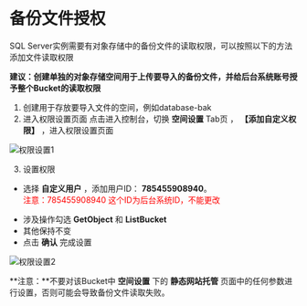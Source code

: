 # 备份文件授权

SQL Server实例需要有对象存储中的备份文件的读取权限，可以按照以下的方法添加文件读取权限

**建议：创建单独的对象存储空间用于上传要导入的备份文件，并给后台系统账号授予整个Bucket的读取权限**

1. 创建用于存放要导入文件的空间，例如database-bak
2. 进入权限设置页面
点击进入控制台，切换 **空间设置** Tab页 ， **【添加自定义权限】** ，进入权限设置页面

![权限设置1](../../../../../../image/RDS/Grant-File-Privilege-1.png)

3. 设置权限
- 选择 **自定义用户** ，添加用户ID： **785455908940**。</br>
<font color=red> 注意：785455908940 这个ID为后台系统ID，不能更改 </font></p>
- 涉及操作勾选 **GetObject** 和 **ListBucket**
- 其他保持不变
- 点击 **确认** 完成设置

![权限设置2](../../../../../../image/RDS/Grant-File-Privilege-2.png)

**注意：**不要对该Bucket中 **空间设置** 下的 **静态网站托管** 页面中的任何参数进行设置，否则可能会导致备份文件读取失败。

